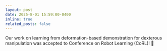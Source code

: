 ```yaml
---
layout: post
date: 2025-8-01 15:59:00-0400
inline: true
related_posts: false
---
```

Our work on learning from deformation-based demonstration for dexterous manipulation was accepted to Conference on Robot Learning (CoRL)! :tada: 